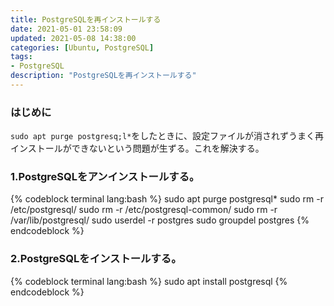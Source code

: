 ```yaml
---
title: PostgreSQLを再インストールする
date: 2021-05-01 23:58:09
updated: 2021-05-08 14:38:00
categories: [Ubuntu, PostgreSQL]
tags:
- PostgreSQL
description: "PostgreSQLを再インストールする"
---
```

### はじめに
`sudo apt purge postgresq;l*`をしたときに、設定ファイルが消されずうまく再インストールができないという問題が生ずる。これを解決する。

### 1.PostgreSQLをアンインストールする。
{% codeblock terminal lang:bash %}
sudo apt purge postgresql*
sudo rm -r /etc/postgresql/
sudo rm -r /etc/postgresql-common/
sudo rm -r /var/lib/postgresql/
sudo userdel -r postgres
sudo groupdel postgres
{% endcodeblock %}

### 2.PostgreSQLをインストールする。
{% codeblock terminal lang:bash %}
sudo apt install postgresql
{% endcodeblock %}
